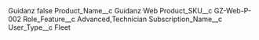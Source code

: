 <?xml version="1.0" encoding="UTF-8"?>
<CustomMetadata xmlns="http://soap.sforce.com/2006/04/metadata" xmlns:xsi="http://www.w3.org/2001/XMLSchema-instance" xmlns:xsd="http://www.w3.org/2001/XMLSchema">
    <label>Guidanz</label>
    <protected>false</protected>
    <values>
        <field>Product_Name__c</field>
        <value xsi:type="xsd:string">Guidanz Web</value>
    </values>
    <values>
        <field>Product_SKU__c</field>
        <value xsi:type="xsd:string">GZ-Web-P-002</value>
    </values>
    <values>
        <field>Role_Feature__c</field>
        <value xsi:type="xsd:string">Advanced,Technician</value>
    </values>
    <values>
        <field>Subscription_Name__c</field>
        <value xsi:nil="true"/>
    </values>
    <values>
        <field>User_Type__c</field>
        <value xsi:type="xsd:string">Fleet</value>
    </values>
</CustomMetadata>
